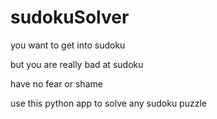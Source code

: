 # sudokuSolver
you want to get into sudoku

but you are really bad at sudoku

have no fear or shame

use this python app to solve any sudoku puzzle
